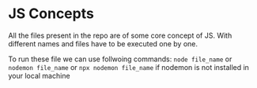 # JS Concepts

All the files present in the repo are of some core concept of JS.
With different names and files have to be executed one by one.

To run these file we can use follwoing commands:
`node file_name`
or
`nodemon file_name`
or
`npx nodemon file_name`
if nodemon is not installed in your local machine
